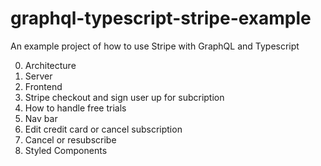 # graphql-typescript-stripe-example
An example project of how to use Stripe with GraphQL and Typescript

0. Architecture
1. Server
2. Frontend
3. Stripe checkout and sign user up for subcription
4. How to handle free trials
5. Nav bar
6. Edit credit card or cancel subscription
7. Cancel or resubscribe
8. Styled Components
